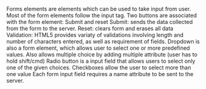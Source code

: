 Forms elements are elements which can be used to take input from user. Most of the form elements follow the input tag. 
Two buttons are associated with the form element: Submit and reset 
Submit: sends the data collected from the form to the server. 
Reset: clears form and erases all data
Validation: HTML5 provides variaty of validations involving length and number of characters entered, as well as requirement of fields. 
Dropdown is also a form element, which allows user to select one or more predefined values. Also allows multiple choice by adding multiple attribute (user has to hold shift/cmd)
Radio button is a input field that allows users to select only one of the given choices. 
Checkboxes allow the user to select more than one value
Each form input field requires a name attribute to be sent to the server.